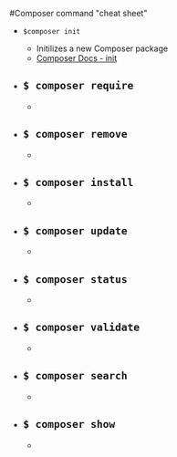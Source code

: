 #Composer command "cheat sheet"

- `$composer init`
    - Initilizes a new Composer package
    - [Composer Docs - init](https://getcomposer.org/doc/03-cli.md#init)

- `$ composer require`
    -
    -
- `$ composer remove`
    -
    -
- `$ composer install`
    -
    -
- `$ composer update`
    -
    -
- `$ composer status`
    -
    -
- `$ composer validate`
    -
    -
- `$ composer search`
    -
    -
- `$ composer show`
    -
    -
